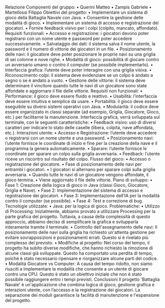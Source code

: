 Relazione
Componenti del gruppo:
•	Querini Matteo
•	Zampis Gabriele
•	Martellossi Filippo
Obiettivi del progetto:
•	Implementare un sistema di gioco della Battaglia Navale con Java.
•	Consentire la gestione delle modalità di gioco.
•	Implementare un sistema di accesso e registrazione dei giocatori.
•	Fornire feedback visivo per i colpi (colpito, mancato, affondato).
Requisiti funzionali:
•	Accesso e registrazione: i giocatori devono poter registrarsi con un nome utente e password per poter accedere successivamente.
•	Salvataggio dei dati: il sistema salva il nome utente, la password e il numero di vittorie dei giocatori in un file.
•	Posizionamento delle navi: il giocatore deve poter posizionare le proprie navi su una griglia di sei colonne e nove righe.
•	Modalità di gioco: possibilità di giocare contro un avversario umano o contro il computer (se possibile implementarlo).
•	Interfaccia grafica: l’utente deve poter interagire con una griglia visiva.
•	Riconoscimento colpi: il sistema deve evidenziare se un colpo è andato a segno o se è andato a vuoto.
•	Gestione delle vittorie: il sistema deve determinare il vincitore quando tutte le navi di un giocatore sono state affondate e aggiornare il file delle vittorie.
Requisiti non funzionali:
•	Performance: il gioco deve essere fluido e reattivo.
•	Usabilità: l’interfaccia deve essere intuitiva e semplice da usare.
•	Portabilità: il gioco deve essere eseguibile su diversi sistemi operativi con Java.
•	Modularità: il codice deve essere organizzato in classi separate (ad esempio, Griglia, Giocatore, Gioco, etc.) per facilitarne la manutenzione.
Interfaccia grafica, verrà sviluppata sul terminale, con le seguenti caratteristiche:
•	Feedback visivo: uso di diversi caratteri per indicare lo stato delle caselle (libera, colpita, nave affondata, etc.).
Interazioni utente:
•	Accesso e Registrazione: l’utente deve accedere o registrarsi con un nome utente e una password.
•	Posizionamento navi: l’utente fornisce le coordinate di inizio e fine per la creazione della nave e il programma la genera automaticamente.
•	Sparare: l’utente fornisce le coordinate per sparare un colpo sulla griglia avversaria.
•	Feedback: l’utente riceve un riscontro sul risultato del colpo.
Flusso del gioco:
•	Accesso o registrazione del giocatore.
•	Fase di posizionamento delle navi per entrambi i giocatori.
•	I giocatori si alternano per sparare colpi sulla griglia avversaria.
•	Quando tutte le navi di un giocatore vengono affondate, il gioco termina.
•	Viene aggiornato il file delle vittorie.
Piano di sviluppo:
•	Fase 1: Creazione della logica di gioco in Java (classi Gioco, Giocatore, Griglia e Nave).
•	Fase 2: Implementazione del sistema di accesso e registrazione dei giocatori.
•	Fase 3: Implementazione dell’IA per la modalità contro il computer (se possibile).
•	Fase 4: Test e correzione di bug.
Tecnologie utilizzate:
•	Java: per la logica di gioco.
Problematiche: 
•	Utilizzo di Processing: Inizialmente, abbiamo provato a utilizzare Processing per la parte grafica del progetto. Tuttavia, a causa della complessità di questo approccio, abbiamo deciso di semplificare la grafica e svilupparla interamente tramite il terminale.
•	Controllo dell'assegnamento delle navi: Il posizionamento delle navi sulla griglia ha richiesto un'attenta gestione per evitare sovrapposizioni e posizionamenti errati. Questo si è rivelato più complesso del previsto.
•	Modifiche al progetto: Nel corso del tempo, il progetto ha subito diverse modifiche, che hanno richiesto la rimozione di alcune classi già sviluppate. Questo ha comportato una perdita di tempo, poiché è stato necessario ripensare e riorganizzare alcune parti del codice.
•	Modalità Giocatore vs Computer: A causa del tempo ridotto, non siamo riusciti a implementare la modalità che consente a un utente di giocare contro una CPU. Questo è stato un obiettivo iniziale che non è stato possibile raggiungere entro i tempi previsti.
Conclusioni
Il progetto 'Battaglia Navale' è un'applicazione che combina logica di gioco, gestione grafica e interazioni utente, con l’accesso e la registrazione dei giocatori. La separazione dei moduli garantisce la facilità di manutenzione e l'espansione del progetto.

